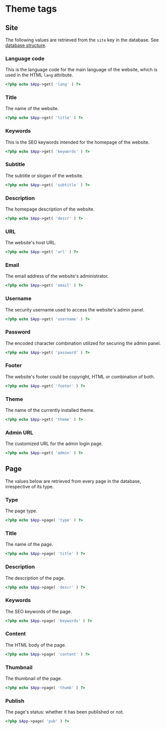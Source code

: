 # Theme tags

## Site
The following values are retrieved from the `site` key in the database. See [database structure](/database).

### Language code
This is the language code for the main language of the website, which is used in the HTML `lang` attribute. 

```php
<?php echo $App->get( 'lang' ) ?>
```

### Title
The name of the website.

```php
<?php echo $App->get( 'title' ) ?>
```

### Keywords
This is the SEO keywords intended for the homepage of the website.

```php
<?php echo $App->get( 'keywords' ) ?>
```

### Subtitle
The subtitle or slogan of the website.

```php
<?php echo $App->get( 'subtitle' ) ?>
```

### Description
The homepage description of the website.

```php
<?php echo $App->get( 'descr' ) ?>
```

### URL
The website's host URL.

```php
<?php echo $App->get( 'url' ) ?>
```

### Email
The email address of the website's administrator.

```php
<?php echo $App->get( 'email' ) ?>
```

### Username
The security username used to access the website's admin panel.

```php
<?php echo $App->get( 'username' ) ?>
```

### Password
The encoded character combination utilized for securing the admin panel.

```php
<?php echo $App->get( 'password' ) ?>
```

### Footer
The website's footer could be copyright, HTML or combination of both.

```php
<?php echo $App->get( 'footer' ) ?>
```

### Theme
The name of the currently installed theme.

```php
<?php echo $App->get( 'theme' ) ?>
```

### Admin URL
The customized URL for the admin login page.

```php
<?php echo $App->get( 'admin' ) ?>
```


## Page
The values below are retrieved from every page in the database, irrespective of its type.

### Type
The page type.

```php
<?php echo $App->page( 'type' ) ?>
```

### Title
The name of the page.

```php
<?php echo $App->page( 'title' ) ?>
```

### Description
The description of the page.

```php
<?php echo $App->page( 'descr' ) ?>
```

### Keywords
The SEO keywords of the page.

```php
<?php echo $App->page( 'keywords' ) ?>
```

### Content
The HTML body of the page.

```php
<?php echo $App->page( 'content' ) ?>
```

### Thumbnail
The thumbnail of the page.

```php
<?php echo $App->page( 'thumb' ) ?>
```

### Publish
The page's status: whether it has been published or not.

```php
<?php $App->page( 'pub' ) ?>
```





